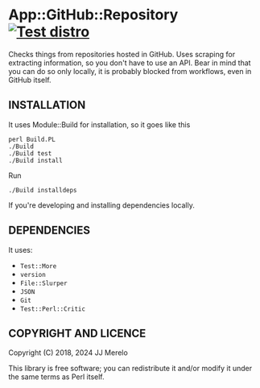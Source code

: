 # App::GitHub::Repository [![Test distro](https://github.com/JJ/p5-app-github-repository/actions/workflows/test.yml/badge.svg)](https://github.com/JJ/p5-app-github-repository/actions/workflows/test.yml)


Checks things from repositories hosted in GitHub. Uses scraping for extracting
information, so you don't have to use an API. Bear in mind that you can do so
only locally, it is probably blocked from workflows, even in GitHub itself.


## INSTALLATION

It uses Module::Build for installation, so it goes like this

	perl Build.PL
	./Build
	./Build test
	./Build install

Run

```shell
./Build installdeps
```

If you're developing and installing dependencies locally.

## DEPENDENCIES

It uses:

- `Test::More`
- `version`
- `File::Slurper`
- `JSON`
- `Git`
- `Test::Perl::Critic`


## COPYRIGHT AND LICENCE

Copyright (C) 2018, 2024 JJ Merelo

This library is free software; you can redistribute it and/or modify
it under the same terms as Perl itself.
